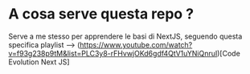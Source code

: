 # A cosa serve questa repo ?
Serve a me stesso per apprendere le basi di NextJS, seguendo questa specifica playlist --> (https://www.youtube.com/watch?v=f93g238p9tM&list=PLC3y8-rFHvwjOKd6gdf4QtV1uYNiQnruI)[Code Evolution Next JS]

